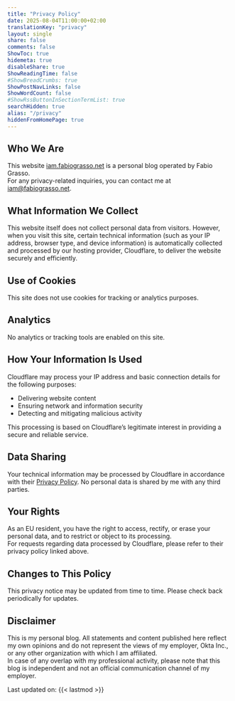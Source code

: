 ```yaml
---
title: "Privacy Policy"
date: 2025-08-04T11:00:00+02:00
translationKey: "privacy"
layout: single
share: false
comments: false
ShowToc: true
hidemeta: true
disableShare: true
ShowReadingTime: false
#ShowBreadCrumbs: true
ShowPostNavLinks: false
ShowWordCount: false
#ShowRssButtonInSectionTermList: true
searchHidden: true
alias: "/privacy"
hiddenFromHomePage: true
---
```


## Who We Are

This website [iam.fabiograsso.net](https://iam.fabiograsso.net) is a personal blog operated by Fabio Grasso.  
For any privacy-related inquiries, you can contact me at [iam@fabiograsso.net](mailto:iam@fabiograsso.net).  

## What Information We Collect

This website itself does not collect personal data from visitors.
However, when you visit this site, certain technical information (such as your IP address, browser type, and device information)
is automatically collected and processed by our hosting provider, Cloudflare, to deliver the website securely and efficiently.  

## Use of Cookies

This site does not use cookies for tracking or analytics purposes.

## Analytics

No analytics or tracking tools are enabled on this site.  

## How Your Information Is Used

Cloudflare may process your IP address and basic connection details for the following purposes:  

- Delivering website content
- Ensuring network and information security
- Detecting and mitigating malicious activity

This processing is based on Cloudflare’s legitimate interest in providing a secure and reliable service.  

## Data Sharing

Your technical information may be processed by Cloudflare in accordance with their [Privacy Policy](https://www.cloudflare.com/privacypolicy/).
No personal data is shared by me with any third parties.  

## Your Rights

As an EU resident, you have the right to access, rectify, or erase your personal data, and to restrict or object to its processing.  
For requests regarding data processed by Cloudflare, please refer to their privacy policy linked above.  

## Changes to This Policy

This privacy notice may be updated from time to time. Please check back periodically for updates.  

## Disclaimer

This is my personal blog. All statements and content published here reflect my own opinions and do not represent the views of my employer, Okta Inc.,  
or any other organization with which I am affiliated.  
In case of any overlap with my professional  activity, please note that this blog is independent and not an official communication channel of my employer.

Last updated on: {{< lastmod >}}
